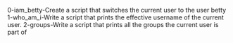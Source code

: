 0-iam_betty-Create a script that switches the current user to the user betty
1-who_am_i-Write a script that prints the effective username of the current user.
2-groups-Write a script that prints all the groups the current user is part of
